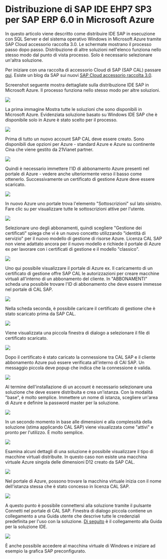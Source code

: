 <properties 
pageTitle="Distribuzione di SAP IDE EHP7 SP3 per SAP ERP 6.0 in Microsoft Azure | Microsoft Azure" 
description="Distribuzione di SAP IDE EHP7 SP3 per SAP ERP 6.0 in Microsoft Azure" 
services="virtual-machines-windows" 
documentationCenter="" 
authors="hermanndms" 
manager="timlt" 
editor="" 
tags="azure-resource-manager" 
keywords=""/> 
<tags 
ms.service="virtual-machines-windows" 
ms.devlang="na" 
ms.topic="article" 
ms.tgt_pltfrm="vm-windows" 
ms.workload="infrastructure-services" 
ms.date="09/16/2016" 
ms.author="hermannd"/> 


# <a name="deploying-sap-ides-ehp7-sp3-for-sap-erp-60-on-microsoft-azure"></a>Distribuzione di SAP IDE EHP7 SP3 per SAP ERP 6.0 in Microsoft Azure 

In questo articolo viene descritto come distribuire IDE SAP in esecuzione con SQL Server e del sistema operativo Windows in Microsoft Azure tramite SAP Cloud accessorio raccolta 3.0. Le schermate mostrano il processo passo dopo passo. Distribuzione di altre soluzioni nell'elenco funziona nello stesso modo dal punto di vista processo. Solo è necessario selezionare un'altra soluzione.

Per iniziare con una raccolta di accessorio Cloud di SAP (SAP CAL) passare [qui](https://cal.sap.com/). Esiste un blog da SAP sui nuovi [SAP Cloud accessorio raccolta 3.0](http://scn.sap.com/community/cloud-appliance-library/blog/2016/05/27/sap-cloud-appliance-library-30-came-with-a-new-user-experience). 


Screenshot seguente mostra dettagliate sulla distribuzione IDE SAP in Microsoft Azure. Il processo funziona nello stesso modo per altre soluzioni.


![](./media/virtual-machines-windows-sap-cal-ides-erp6-ehp7-sp3-sql/ides-pic1.jpg)

La prima immagine Mostra tutte le soluzioni che sono disponibili in Microsoft Azure. Evidenziata soluzione basato su Windows IDE SAP che è disponibile solo in Azure è stato scelto per il processo.

![](./media/virtual-machines-windows-sap-cal-ides-erp6-ehp7-sp3-sql/ides-pic2.jpg)

Prima di tutto un nuovo account SAP CAL deve essere creato. Sono disponibili due opzioni per Azure - standard Azure e Azure su continente Cina che viene gestito da 21Vianet partner.

![](./media/virtual-machines-windows-sap-cal-ides-erp6-ehp7-sp3-sql/ides-pic3.jpg)

Quindi è necessario immettere l'ID di abbonamento Azure presenti nel portale di Azure - vedere anche ulteriormente verso il basso come ottenerlo. Successivamente un certificato di gestione Azure deve essere scaricato.

![](./media/virtual-machines-windows-sap-cal-ides-erp6-ehp7-sp3-sql/ides-pic6.jpg)

In nuovo Azure uno portale trova l'elemento "Sottoscrizioni" sul lato sinistro. Fare clic su per visualizzare tutte le sottoscrizioni attive per l'utente.

![](./media/virtual-machines-windows-sap-cal-ides-erp6-ehp7-sp3-sql/ides-pic7.jpg)

Selezionare uno degli abbonamenti, quindi scegliere "Gestione dei certificati" spiega che vi è un nuovo concetto utilizzando "identità di servizio" per il nuovo modello di gestione di risorse Azure.
Licenza CAL SAP non viene adattato ancora per il nuovo modello e richiede il portale di Azure ex per lavorare con i certificati di gestione e il modello "classico".

![](./media/virtual-machines-windows-sap-cal-ides-erp6-ehp7-sp3-sql/ides-pic4.jpg)

Uno qui possibile visualizzare il portale di Azure ex. Il caricamento di un certificato di gestione offre SAP CAL le autorizzazioni per creare macchine virtuali all'interno di un abbonamento del cliente. In "ABBONAMENTI" scheda una possibile trovare l'ID di abbonamento che deve essere immesse nel portale di CAL SAP.

![](./media/virtual-machines-windows-sap-cal-ides-erp6-ehp7-sp3-sql/ides-pic5.jpg)

Nella scheda seconda, è possibile caricare il certificato di gestione che è stato scaricato prima da SAP CAL.

![](./media/virtual-machines-windows-sap-cal-ides-erp6-ehp7-sp3-sql/ides-pic8.jpg)

Viene visualizzata una piccola finestra di dialogo a selezionare il file di certificato scaricato.

![](./media/virtual-machines-windows-sap-cal-ides-erp6-ehp7-sp3-sql/ides-pic9.jpg)

Dopo il certificato è stato caricato la connessione tra CAL SAP e il cliente abbonamento Azure può essere verificata all'interno di CAl SAP. Un messaggio piccola deve popup che indica che la connessione è valida.

![](./media/virtual-machines-windows-sap-cal-ides-erp6-ehp7-sp3-sql/ides-pic10.jpg)

Al termine dell'installazione di un account è necessario selezionare una soluzione che deve essere distribuita e crea un'istanza.
Con la modalità "base", è molto semplice. Immettere un nome di istanza, scegliere un'area di Azure e definire la password master per la soluzione.

![](./media/virtual-machines-windows-sap-cal-ides-erp6-ehp7-sp3-sql/ides-pic11.jpg)

In un secondo momento in base alle dimensioni e alla complessità della soluzione (stima applicando CAL SAP) viene visualizzata come "attivi" e pronto per l'utilizzo. È molto semplice.

![](./media/virtual-machines-windows-sap-cal-ides-erp6-ehp7-sp3-sql/ides-pic12.jpg)

Esamina alcuni dettagli di una soluzione è possibile visualizzare il tipo di macchine virtuali distribuite. In questo caso non esiste una macchina virtuale Azure singola delle dimensioni D12 creato da SAP CAL.

![](./media/virtual-machines-windows-sap-cal-ides-erp6-ehp7-sp3-sql/ides-pic13.jpg)

Nel portale di Azure, possono trovare la macchina virtuale inizia con il nome dell'istanza stessa che è stato concesso in licenza CAL SAP.

![](./media/virtual-machines-windows-sap-cal-ides-erp6-ehp7-sp3-sql/ides-pic14.jpg)

A questo punto è possibile connettersi alla soluzione tramite il pulsante Connetti nel portale di CAL SAP. Finestra di dialogo piccola contiene un collegamento a una Guida utente che descrive tutte le credenziali predefinita per l'uso con la soluzione.
[Di seguito](https://caldocs.hana.ondemand.com/caldocs/help/Getting_Started_Guide_IDES607MSSQL.pdf) è il collegamento alla Guida per la soluzione IDE.

![](./media/virtual-machines-windows-sap-cal-ides-erp6-ehp7-sp3-sql/ides-pic15.jpg)

È anche possibile accedere al macchina virtuale di Windows e iniziare ad esempio la grafica SAP preconfigurato.





